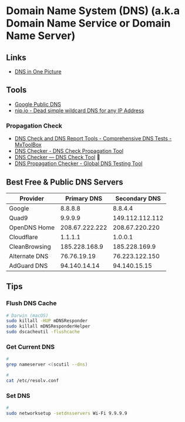 # Domain Name System (DNS) (a.k.a Domain Name Service or Domain Name Server)

<!--
https://www.dnsperf.com/
https://public-dns.info/
-->

## Links

- [DNS in One Picture](https://roadmap.sh/guides/dns-in-one-picture)

## Tools

- [Google Public DNS](https://dns.google/)
- [nip.io - Dead simple wildcard DNS for any IP Address](https://nip.io/)
<!-- xip.io -->

### Propagation Check

- [DNS Check and DNS Report Tools - Comprehensive DNS Tests - MxToolBox](https://mxtoolbox.com/dnscheck.aspx)
- [DNS Checker - DNS Check Propagation Tool](https://dnschecker.org/)
- [DNS Checker — DNS Check Tool](https://nslookup.io/dns-checker/) 🌟
- [DNS Propagation Checker - Global DNS Testing Tool](https://whatsmydns.net/)

## Best Free & Public DNS Servers

| Provider      | Primary DNS    | Secondary DNS   |
| ------------- | -------------- | --------------- |
| Google        | 8.8.8.8        | 8.8.4.4         |
| Quad9         | 9.9.9.9        | 149.112.112.112 |
| OpenDNS Home  | 208.67.222.222 | 208.67.220.220  |
| Cloudflare    | 1.1.1.1        | 1.0.0.1         |
| CleanBrowsing | 185.228.168.9  | 185.228.169.9   |
| Alternate DNS | 76.76.19.19    | 76.223.122.150  |
| AdGuard DNS   | 94.140.14.14   | 94.140.15.15    |

## Tips

### Flush DNS Cache

```sh
# Darwin (macOS)
sudo killall -HUP mDNSResponder
sudo killall mDNSResponderHelper
sudo dscacheutil -flushcache
```

### Get Current DNS

```sh
#
grep nameserver <(scutil --dns)

#
cat /etc/resolv.conf
```

### Set DNS

```sh
#
sudo networksetup -setdnsservers Wi-Fi 9.9.9.9
```
